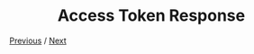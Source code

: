 <h1 align="center">Access Token Response</h1>

[Previous](https:// "Previous")
/
[Next](https:// "Next")
